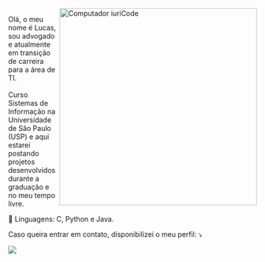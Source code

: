 <img src="https://raw.githubusercontent.com/MicaelliMedeiros/micaellimedeiros/master/image/computer-illustration.png" min-width="400px" max-width="400px" width="400px" align="right" alt="Computador iuriCode">

<p align="left"> 
  Olá, o meu nome é Lucas, sou advogado e atualmente em transição de carreira para a área de TI. <br><br>Curso Sistemas de Informação na Universidade de São Paulo (USP) e aqui estarei postando projetos desenvolvidos durante a graduação e no meu tempo livre.
</p>

<p align="left">
  🦄 Linguagens: C, Python e Java.
</p>


<p align="left">
  Caso queira entrar em contato, disponibilizei o meu perfil: ⤵️
</p>

  <a href="#" alt="Linkedin">
  <img src="https://img.shields.io/badge/-Linkedin-0e76a8?style=flat-square&logo=Linkedin&logoColor=white&link=https://www.linkedin.com/in/lucasloureiror/" </a>

</p>  
